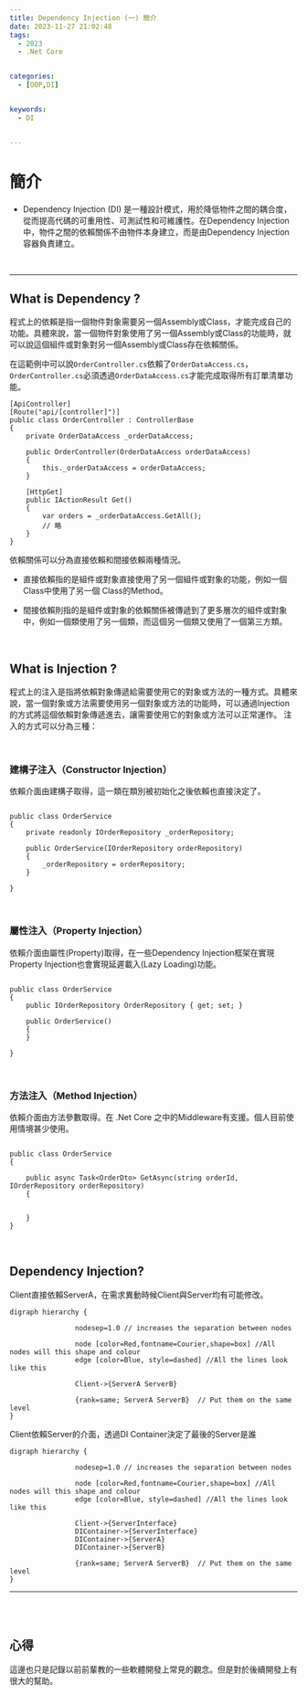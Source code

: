 ```yaml
---
title: Dependency Injection (一) 簡介
date: 2023-11-27 21:02:48
tags:
  - 2023
  - .Net Core


categories:
  - [OOP,DI]


keywords: 
  - DI


---
```


# 簡介

* Dependency Injection (DI) 是一種設計模式，用於降低物件之間的耦合度，從而提高代碼的可重用性、可測試性和可維護性。在Dependency Injection中，物件之間的依賴關係不由物件本身建立，而是由Dependency Injection 容器負責建立。

<br>

---

## What is Dependency ? 

程式上的依賴是指一個物件對象需要另一個Assembly或Class，才能完成自己的功能。具體來說，當一個物件對象使用了另一個Assembly或Class的功能時，就可以說這個組件或對象對另一個Assembly或Class存在依賴關係。

在這範例中可以說`OrderController.cs`依賴了`OrderDataAccess.cs`，`OrderController.cs`必須透過`OrderDataAccess.cs`才能完成取得所有訂單清單功能。
```csharp!
[ApiController]
[Route("api/[controller]")]
public class OrderController : ControllerBase
{
    private OrderDataAccess _orderDataAccess;
    
    public OrderController(OrderDataAccess orderDataAccess)
    {
        this._orderDataAccess = orderDataAccess;
    }
    
    [HttpGet]
    public IActionResult Get()
    {
        var orders = _orderDataAccess.GetAll(); 
        // 略
    }
}

```


依賴關係可以分為直接依賴和間接依賴兩種情況。

* 直接依賴指的是組件或對象直接使用了另一個組件或對象的功能，例如一個Class中使用了另一個 Class的Method。

* 間接依賴則指的是組件或對象的依賴關係被傳遞到了更多層次的組件或對象中，例如一個類使用了另一個類，而這個另一個類又使用了一個第三方類。


<br>


## What is Injection ? 

程式上的注入是指將依賴對象傳遞給需要使用它的對象或方法的一種方式。具體來說，當一個對象或方法需要使用另一個對象或方法的功能時，可以通過Injection的方式將這個依賴對象傳遞進去，讓需要使用它的對象或方法可以正常運作。
注入的方式可以分為三種：

<br>

### 建構子注入（Constructor Injection）
依賴介面由建構子取得，這一類在類別被初始化之後依賴也直接決定了。

```csharp!

public class OrderService
{
    private readonly IOrderRepository _orderRepository;
    
    public OrderService(IOrderRepository orderRepository)
    {
        _orderRepository = orderRepository;
    }
    
}

```

<br>



### 屬性注入（Property Injection）

依賴介面由屬性(Property)取得，在一些Dependency Injection框架在實現Property Injection也會實現延遲載入(Lazy Loading)功能。


```csharp!

public class OrderService
{
    public IOrderRepository OrderRepository { get; set; }
    
    public OrderService()
    {
    }
    
}

```

<br>



### 方法注入（Method Injection）

依賴介面由方法參數取得。在 .Net Core 之中的Middleware有支援。個人目前使用情境甚少使用。

```csharp!

public class OrderService
{
  
    public async Task<OrderDto> GetAsync(string orderId, IOrderRepository orderRepository)
    {
        
        
    }
}

```

<br>

## Dependency Injection? 

Client直接依賴ServerA，在需求異動時候Client與Server均有可能修改。

```graphviz
digraph hierarchy {

                nodesep=1.0 // increases the separation between nodes
                
                node [color=Red,fontname=Courier,shape=box] //All nodes will this shape and colour
                edge [color=Blue, style=dashed] //All the lines look like this

                Client->{ServerA ServerB}
               
                {rank=same; ServerA ServerB}  // Put them on the same level
}
```

Client依賴Server的介面，透過DI Container決定了最後的Server是誰

```graphviz
digraph hierarchy {

                nodesep=1.0 // increases the separation between nodes
                
                node [color=Red,fontname=Courier,shape=box] //All nodes will this shape and colour
                edge [color=Blue, style=dashed] //All the lines look like this

                Client->{ServerInterface}
                DIContainer->{ServerInterface}
                DIContainer->{ServerA}
                DIContainer->{ServerB}
                
                {rank=same; ServerA ServerB}  // Put them on the same level
}
```
---

<br>
<br>

## 心得

這邊也只是記錄以前前輩教的一些軟體開發上常見的觀念。但是對於後續開發上有很大的幫助。